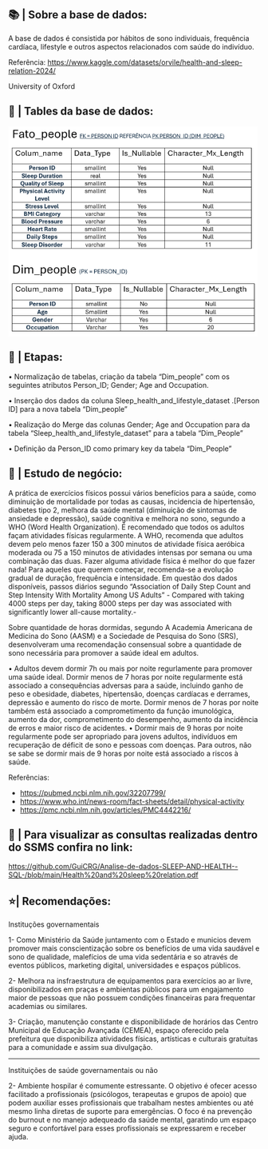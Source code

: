 ## 📚 | Sobre a base de dados:
A base de dados é consistida por hábitos de sono individuais, frequência cardíaca, lifestyle e outros aspectos relacionados com saúde do indivíduo.

Referência: 
https://www.kaggle.com/datasets/orvile/health-and-sleep-relation-2024/



University of Oxford


## 🔧 | Tables da base de dados:
  <img src="https://github.com/GuiCRG/Analise-de-dados-SLEEP-AND-HEALTH--SQL-/blob/main/Foto%201%20.png" align="center" alt="Python" width="500px">
  <img src="https://github.com/GuiCRG/Analise-de-dados-SLEEP-AND-HEALTH--SQL-/blob/main/foto%202.png" align="center" alt="Python" width="500px">


## 🔧 | Etapas:
•	Normalização de tabelas, criação da tabela “Dim_people” com os seguintes atributos Person_ID; Gender; Age and Occupation.

•	Inserção dos dados da coluna Sleep_health_and_lifestyle_dataset .[Person ID] para a nova tabela “Dim_people”


•	Realização do Merge das colunas Gender; Age and Occupation para da tabela “Sleep_health_and_lifestyle_dataset”    para a tabela “Dim_People”

•	Definição da Person_ID como primary key da tabela “Dim_People”



## 🍵 | Estudo de negócio: 
A prática de exercícios físicos possui vários benefícios para a saúde, como diminuição de mortalidade por todas as causas, incidencia de hipertensão, diabetes tipo 2, melhora da saúde mental (diminuição de sintomas de ansiedade e depressão), 
saúde cognitiva e melhora no sono, segundo a WHO (Word Health Organization).
É recomendado que todos os adultos façam atividades físicas regularmente.
A WHO, recomenda que adultos devem pelo menos fazer 150 a 300 minutos de atividade física aeróbica moderada ou 75 a 150 minutos de atividades intensas por semana ou uma combinação das duas.
Fazer alguma atividade física é melhor do que fazer nada!
Para aqueles que querem começar, recomenda-se a evolução gradual de duração, frequência e intensidade.
Em questão dos dados disponíveis, passos diários segundo “Association of Daily Step Count and Step Intensity With Mortality Among US Adults”  - Compared with taking 4000 steps per day, taking 8000 steps per day was associated with 
significantly lower all-cause mortality.- 

Sobre quantidade de horas dormidas, segundo  A Academia Americana de Medicina do Sono (AASM) e a Sociedade de Pesquisa do Sono (SRS), desenvolveram uma recomendação consensual sobre a quantidade de sono necessária para promover a saúde ideal em adultos. 

•	Adultos devem dormir 7h ou mais por noite regurlamente para promover uma saúde ideal. Dormir menos de 7 horas por noite regularmente está associado a consequências adversas para a saúde, incluindo ganho de peso e obesidade, diabetes, hipertensão, doenças 
cardíacas e derrames, depressão e aumento do risco de morte. Dormir menos de 7 horas por noite também está associado a comprometimento da função imunológica, aumento da dor, comprometimento do desempenho, aumento da incidência de erros e maior risco de acidentes.
•	Dormir mais de 9 horas por noite regularmente pode ser apropriado para jovens adultos, indivíduos em recuperação de déficit de sono e pessoas com doenças. Para outros, não se sabe se dormir mais de 9 horas por noite está associado a riscos à saúde.


Referências:
* https://pubmed.ncbi.nlm.nih.gov/32207799/
* https://www.who.int/news-room/fact-sheets/detail/physical-activity
* https://pmc.ncbi.nlm.nih.gov/articles/PMC4442216/ 

## 📃 | Para visualizar as consultas realizadas dentro do SSMS confira no link:

https://github.com/GuiCRG/Analise-de-dados-SLEEP-AND-HEALTH--SQL-/blob/main/Health%20and%20sleep%20relation.pdf


##  ⭐| Recomendações: 
Instituções governamentais

1-	Como Ministério da Saúde juntamento com o Estado e municios devem promover mais conscientização sobre os benefícios de uma vida saudável e sono de qualidade, malefícios de uma vida sedentária e so através de eventos públicos, 
marketing digital, universidades e espaços públicos.

2-	Melhora na insfraestrutura de equipamentos para exercícios ao ar livre, disponibilizados em praças e ambientas públicos para um engajamento maior de pessoas que não possuem condições financeiras para frequentar academias ou similares.

3-	Criação, manutenção constante e disponibilidade de horários das  Centro Municipal de Educação Avançada (CEMEA), espaço oferecido pela prefeitura que disponibiliza atividades físicas, artísticas e culturais gratuitas para a comunidade 
e assim sua divulgação.

--- 
Instituições de saúde governamentais ou não

2-	Ambiente hospilar é comumente estressante. O objetivo é ofecer acesso facilitado a profissionais (psicólogos, terapeutas e grupos de apoio) que podem auxiliar esses profissionais que trabalham nestes ambientes ou até mesmo linha diretas 
de suporte para emergências. O foco é na prevenção do burnout e no manejo adequeado da saúde mental, garatindo um espaço seguro e confortável para esses profissionais se expressarem e receber ajuda.









